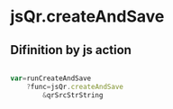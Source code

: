 # jsQr.createAndSave

## Difinition by js action

```js.js

var=runCreateAndSave
	?func=jsQr.createAndSave
		&qrSrcStrString
```


